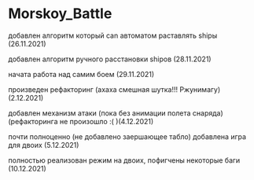 # Morskoy_Battle
добавлен алгоритм который can автоматом раставлять shipы (26.11.2021)

добавлен алгоритм ручного расстановки shipов (28.11.2021)

начата работа над самим боем (29.11.2021)

произведен рефакторинг (ахаха смешная шутка!!! Ржунимагу) (2.12.2021)

добавлен механизм атаки (пока без анимации полета снаряда) (рефакторинга не произошло :( )(4.12.2021)

почти полноценно (не добавлено заершающее табло) добавлена игра для двоих (5.12.2021)

полностью реализован режим на двоих, пофигчены некоторые баги (10.12.2021)
